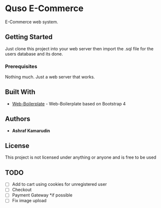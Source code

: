 # Quso E-Commerce

E-Commerce web system.

## Getting Started

Just clone this project into your web server then import the .sql file for the users database and its done.

### Prerequisites

Nothing much. Just a web server that works.

## Built With

* [Web-Boilerplate](https://github.com/ashrafkamarudin/Web-Boilerplate) - Web-Boilerplate based on Bootstrap 4
## Authors

* **Ashraf Kamarudin**

## License

This project is not licensed under anything or anyone and is free to be used

## TODO

- [ ] Add to cart using cookies for unregistered user
- [ ] Checkout
- [ ] Payment Gateway *if possible
- [ ] Fix image upload